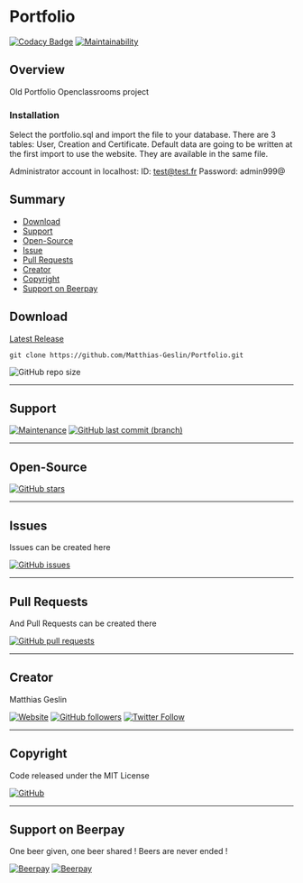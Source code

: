 # Portfolio

[![Codacy Badge](https://api.codacy.com/project/badge/Grade/941670b3f1ab4604b30746209c794aab)](https://www.codacy.com/manual/Matthias-Geslin/Portfolio?utm_source=github.com&amp;utm_medium=referral&amp;utm_content=Matthias-Geslin/Portfolio&amp;utm_campaign=Badge_Grade)
[![Maintainability](https://api.codeclimate.com/v1/badges/7458ab9bd83a32855ef1/maintainability)](https://codeclimate.com/github/Matthias-Geslin/Portfolio/maintainability)

## Overview

Old Portfolio Openclassrooms project

### Installation

Select the portfolio.sql and import the file to your database.
There are 3 tables: User, Creation and Certificate.
Default data are going to be written at the first import to use the website.
They are available in the same file.

Administrator account in localhost:
ID:         test@test.fr
Password:   admin999@

## Summary

-   [Download](#download)  
-   [Support](#support)  
-   [Open-Source](#open-source)  
-   [Issue](#Issue)  
-   [Pull Requests](#pull-requests)  
-   [Creator](#creator)  
-   [Copyright](#copyright)  
-   [Support on Beerpay](#support-on-beerpay)  

## Download

[Latest Release](https://github.com/Matthias-Geslin/Portfolio/releases)  

`git clone https://github.com/Matthias-Geslin/Portfolio.git`

![GitHub repo size](https://img.shields.io/github/repo-size/Matthias-Geslin/Portfolio?style=plastic)

---

## Support


[![Maintenance](https://img.shields.io/maintenance/yes/2020)](https://github.com/Matthias-Geslin/Portfolio)
[![GitHub last commit (branch)](https://img.shields.io/github/last-commit/Matthias-Geslin/Portfolio/dev)](https://github.com/Matthias-Geslin/Portfolio/commits/dev)

---

## Open-Source

[![GitHub stars](https://img.shields.io/github/stars/Matthias-Geslin/Portfolio)](https://github.com/Matthias-Geslin/Portfolio)

---

## Issues

Issues can be created here

[![GitHub issues](https://img.shields.io/github/issues/Matthias-Geslin/Portfolio)](https://github.com/Matthias-Geslin/Portfolio/issues)

---

## Pull Requests

And Pull Requests can be created there

[![GitHub pull requests](https://img.shields.io/github/issues-pr/Matthias-Geslin/Portfolio)](https://github.com/Matthias-Geslin/Portfolio/pulls)

---

## Creator

Matthias Geslin

[![Website](https://img.shields.io/website?down_color=red&down_message=offline&label=https%3A%2F%2Fmatthias-geslin.fr&url=https%3A%2F%2Fmatthias-geslin.fr)](https://matthias-geslin.fr)
[![GitHub followers](https://img.shields.io/github/followers/Matthias-Geslin?label=Github%20%3A%20Matthias-Geslin%20-%20Followers&logo=github)](https://github.com/Matthias-Geslin)
[![Twitter Follow](https://img.shields.io/twitter/follow/Matthiasgeslin?color=blue&logo=twitter&style=plastic)](https://twitter.com/Matthiasgeslin)

---

## Copyright

Code released under the MIT License

[![GitHub](https://img.shields.io/github/license/Matthias-Geslin/Portfolio)](https://github.com/Matthias-Geslin/Portfolio/blob/master/LICENSE)

---

## Support on Beerpay

One beer given, one beer shared ! Beers are never ended !

[![Beerpay](https://beerpay.io/Matthias-Geslin/Portfolio/badge.svg?style=plastic)](https://beerpay.io/Matthias-Geslin/Portfolio)
[![Beerpay](https://beerpay.io/Matthias-Geslin/Portfolio/make-wish.svg?style=plastic)](https://beerpay.io/Matthias-Geslin/Portfolio)
